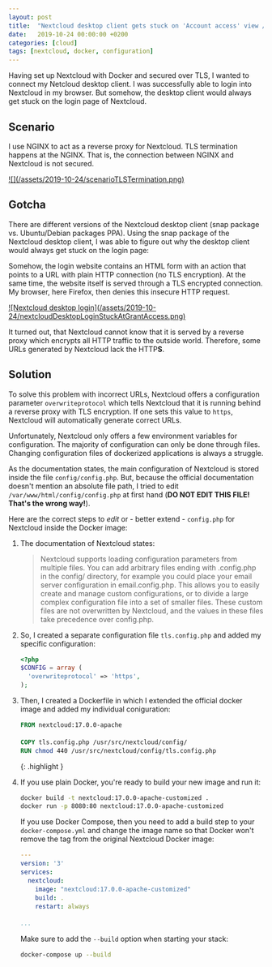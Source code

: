 ```yaml
---
layout: post
title:  "Nextcloud desktop client gets stuck on 'Account access' view / during login"
date:   2019-10-24 00:00:00 +0200
categories: [cloud]
tags: [nextcloud, docker, configuration]
---
```


Having set up Nextcloud with Docker and secured over TLS, I wanted to connect my Netcloud desktop client. I was successfully able to login into Nextcloud in my browser. But somehow, the desktop client would always get stuck on the login page of Nextcloud.

## Scenario

I use NGINX to act as a reverse proxy for Nextcloud. TLS termination happens at the NGINX. That is, the connection between NGINX and Nextcloud is not secured.

<a class="img" href="/assets/2019-10-24/scenarioTLSTermination.png">
   ![](/assets/2019-10-24/scenarioTLSTermination.png)
</a>

## Gotcha

There are different versions of the Nextcloud desktop client (snap package vs. Ubuntu/Debian packages PPA). Using the snap package of the Nextcloud desktop client, I was able to figure out why the desktop client would always get stuck on the login page:

Somehow, the login website contains an HTML form with an action that points to a URL with plain HTTP connection (no TLS encryption). At the same time, the website itself is served through a TLS encrypted connection. My browser, here Firefox, then denies this insecure HTTP request.

<a class="img" href="/assets/2019-10-24/nextcloudDesktopLoginStuckAtGrantAccess.png">
   ![Nextcloud desktop login](/assets/2019-10-24/nextcloudDesktopLoginStuckAtGrantAccess.png)
</a>

It turned out, that Nextcloud cannot know that it is served by a reverse proxy which encrypts all HTTP traffic to the outside world. Therefore, some URLs generated by Nextcloud lack the HTTP**S**.

## Solution

To solve this problem with incorrect URLs, Nextcloud offers a configuration parameter `overwriteprotocol` which tells Nextcloud that it is running behind a reverse proxy with TLS encryption. If one sets this value to `https`, Nextcloud will automatically generate correct URLs.

Unfortunately, Nextcloud only offers a few environment variables for configuration. The majority of configuration can only be
done through files. Changing configuration files of dockerized applications is always a struggle. 

As the documentation states, the main configuration of Nextcloud is stored inside the file `config/config.php`. But, because the official documentation doesn't mention an absolute file path, I tried to edit `/var/www/html/config/config.php` at first hand (**DO NOT EDIT THIS FILE! That's the wrong way!**).

Here are the correct steps to _edit_ or - better extend - `config.php` for Nextcloud inside the Docker image:

1. The documentation of Nextcloud states:

   > Nextcloud supports loading configuration parameters from multiple files. You can add arbitrary files ending with .config.php in the config/ directory, for example you could place your email server configuration in email.config.php. This allows you to easily create and manage custom configurations, or to divide a large complex configuration file into a set of smaller files. These custom files are not overwritten by Nextcloud, and the values in these files take precedence over config.php.


2. So, I created a separate configuration file `tls.config.php` and added my specific configuration:

   ```php
   <?php
   $CONFIG = array (
     'overwriteprotocol' => 'https',
   );
   ```

3. Then, I created a Dockerfile in which I extended the official docker image and added my individual coniguration:
   ```Dockerfile
   FROM nextcloud:17.0.0-apache
   
   COPY tls.config.php /usr/src/nextcloud/config/
   RUN chmod 440 /usr/src/nextcloud/config/tls.config.php
   ```
   {: .highlight }

4. If you use plain Docker, you're ready to build your new image and run it:
   ```bash
   docker build -t nextcloud:17.0.0-apache-customized .
   docker run -p 8080:80 nextcloud:17.0.0-apache-customized
   ```

   If you use Docker Compose, then you need to add a build step to your `docker-compose.yml` and change the image name so that Docker won't remove the tag from the original Nextcloud Docker image:
   ```yaml
   ---
   version: '3'
   services:
     nextcloud:
       image: "nextcloud:17.0.0-apache-customized"
       build: .
       restart: always

   ...
   ```
   Make sure to add the `--build` option when starting your stack:
   ```bash
   docker-compose up --build
   ```
